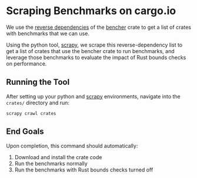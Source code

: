 # Scraping Benchmarks on cargo.io

We use the [reverse dependencies](https://crates.io/crates/bencher/reverse_dependencies) of the [bencher](https://crates.io/crates/bencher) crate to get a list of crates with benchmarks that we can use.

Using the python tool, [scrapy](https://docs.scrapy.org/en/latest/index.html#), we scrape this reverse-dependency list to get a list of crates that use the bencher crate to run benchmarks, and leverage those benchmarks to evaluate the impact of Rust bounds checks on performance.

## Running the Tool

After setting up your python and [scrapy](https://docs.scrapy.org/en/latest/intro/install.html) environments, navigate into the `crates/` directory and run:

`scrapy crawl crates`

## End Goals

Upon completion, this command should automatically:

1. Download and install the crate code
2. Run the benchmarks normally
3. Run the benchmarks with Rust bounds checks turned off
